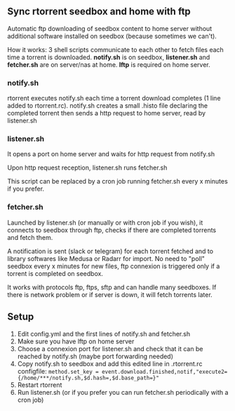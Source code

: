 ## Sync rtorrent seedbox and home with ftp

Automatic ftp downloading of seedbox content to home server without additional software installed on seedbox (because sometimes we can't).

How it works: 3 shell scripts communicate to each other to fetch files each time a torrent is downloaded.
__notify.sh__ is on seedbox, __listener.sh__ and __fetcher.sh__ are on server/nas at home.
 __lftp__ is required on home server.

### notify.sh

rtorrent executes notify.sh each time a torrent download completes (1 line added to rtorrent.rc). notify.sh creates a small .histo file declaring the completed torrent then sends a http request to home server, read by listener.sh

### listener.sh

It opens a port on home server and waits for http request from notify.sh

Upon http request reception, listener.sh runs fetcher.sh

This script can be replaced by a cron job running fetcher.sh every x minutes if you prefer.

### fetcher.sh

Launched by listener.sh (or manually or with cron job if you wish), it connects to seedbox through ftp, checks if there are completed torrents and fetch them.

A notification is sent (slack or telegram) for each torrent fetched and to library softwares like Medusa or Radarr for import. No need to "poll" seedbox every x minutes for new files, ftp connexion is triggered only if a torrent is completed on seedbox.

It works with protocols ftp, ftps, sftp and can handle many seedboxes.
If there is network problem or if server is down, it will fetch torrents later.

## Setup

1. Edit config.yml and the first lines of notify.sh and fetcher.sh
2. Make sure you have lftp on home server
3. Choose a connexion port for listener.sh and check that it can be reached by notify.sh (maybe port forwarding needed)
3. Copy notify.sh to seedbox and add this edited line in .rtorrent.rc configfile:
  `method.set_key = event.download.finished,notif,"execute2={/home/***/notify.sh,$d.hash=,$d.base_path=}"`
4. Restart rtorrent
5. Run listener.sh (or if you prefer you can run fetcher.sh periodically with a cron job)
